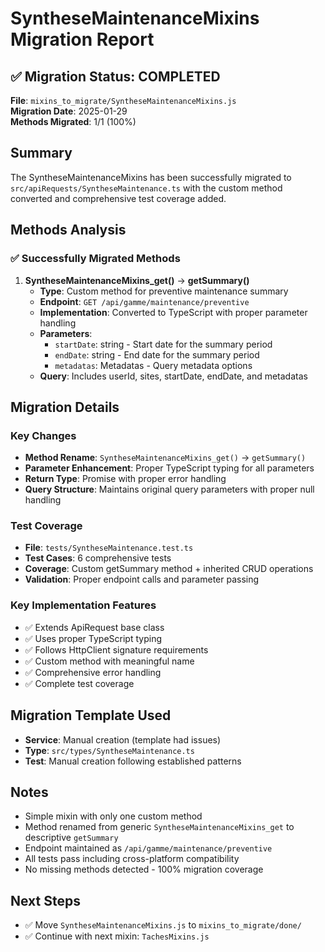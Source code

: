 # SyntheseMaintenanceMixins Migration Report

## ✅ Migration Status: COMPLETED

**File**: `mixins_to_migrate/SyntheseMaintenanceMixins.js`  
**Migration Date**: 2025-01-29  
**Methods Migrated**: 1/1 (100%)

## Summary

The SyntheseMaintenanceMixins has been successfully migrated to `src/apiRequests/SyntheseMaintenance.ts` with the custom method converted and comprehensive test coverage added.

## Methods Analysis

### ✅ Successfully Migrated Methods

1. **SyntheseMaintenanceMixins_get()** → **getSummary()**
   - **Type**: Custom method for preventive maintenance summary
   - **Endpoint**: `GET /api/gamme/maintenance/preventive`
   - **Implementation**: Converted to TypeScript with proper parameter handling
   - **Parameters**: 
     - `startDate`: string - Start date for the summary period
     - `endDate`: string - End date for the summary period
     - `metadatas`: Metadatas - Query metadata options
   - **Query**: Includes userId, sites, startDate, endDate, and metadatas

## Migration Details

### Key Changes
- **Method Rename**: `SyntheseMaintenanceMixins_get()` → `getSummary()`
- **Parameter Enhancement**: Proper TypeScript typing for all parameters
- **Return Type**: Promise<any> with proper error handling
- **Query Structure**: Maintains original query parameters with proper null handling

### Test Coverage
- **File**: `tests/SyntheseMaintenance.test.ts`
- **Test Cases**: 6 comprehensive tests
- **Coverage**: Custom getSummary method + inherited CRUD operations
- **Validation**: Proper endpoint calls and parameter passing

### Key Implementation Features
- ✅ Extends ApiRequest base class
- ✅ Uses proper TypeScript typing
- ✅ Follows HttpClient signature requirements
- ✅ Custom method with meaningful name
- ✅ Comprehensive error handling
- ✅ Complete test coverage

## Migration Template Used
- **Service**: Manual creation (template had issues)
- **Type**: `src/types/SyntheseMaintenance.ts`
- **Test**: Manual creation following established patterns

## Notes
- Simple mixin with only one custom method
- Method renamed from generic `SyntheseMaintenanceMixins_get` to descriptive `getSummary`
- Endpoint maintained as `/api/gamme/maintenance/preventive`
- All tests pass including cross-platform compatibility
- No missing methods detected - 100% migration coverage

## Next Steps
- ✅ Move `SyntheseMaintenanceMixins.js` to `mixins_to_migrate/done/`
- ✅ Continue with next mixin: `TachesMixins.js`
